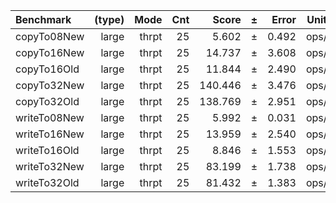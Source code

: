 Benchmark | (type) | Mode | Cnt | Score | ± | Error | Units
:---------|-------:|-----:|----:|------:|---|------:|-----:
copyTo08New | large | thrpt | 25 | 5.602 | ± | 0.492 | ops/s
copyTo16New | large | thrpt | 25 | 14.737 | ± | 3.608 | ops/s
copyTo16Old | large | thrpt | 25 | 11.844 | ± | 2.490 | ops/s
copyTo32New | large | thrpt | 25 | 140.446 | ± | 3.476 | ops/s
copyTo32Old | large | thrpt | 25 | 138.769 | ± | 2.951 | ops/s
writeTo08New | large | thrpt | 25 | 5.992 | ± | 0.031 | ops/s
writeTo16New | large | thrpt | 25 | 13.959 | ± | 2.540 | ops/s
writeTo16Old | large | thrpt | 25 | 8.846 | ± | 1.553 | ops/s
writeTo32New | large | thrpt | 25 | 83.199 | ± | 1.738 | ops/s
writeTo32Old | large | thrpt | 25 | 81.432 | ± | 1.383 | ops/s
